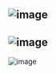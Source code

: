 ![image](https://user-images.githubusercontent.com/90038032/220522539-648f5c97-93ce-472b-a474-af6f3263b997.png)
----------------------------
![image](https://user-images.githubusercontent.com/90038032/220522567-4a14e65b-c101-453d-b7db-34f4f0c9eb51.png)
-----------------------------
![image](https://user-images.githubusercontent.com/90038032/220522618-8a21341a-8134-4e44-a28a-f3a7fd54c759.png)
